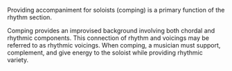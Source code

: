 Providing accompaniment for soloists (comping) is a primary function of the rhythm section.

Comping provides an improvised background involving both chordal and rhythmic components. This connection of rhythm and voicings may be referred to as rhythmic voicings. When comping, a musician must support, complement, and give energy to the soloist while providing rhythmic variety.

